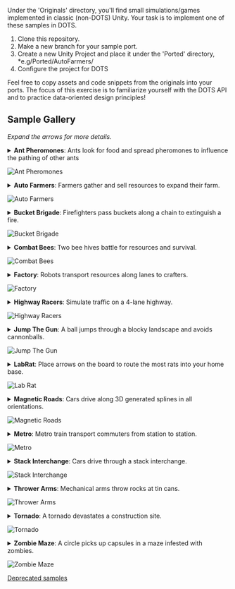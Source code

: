 Under the 'Originals' directory, you'll find small simulations/games implemented in classic (non-DOTS) Unity. Your task is to implement one of these samples in DOTS.

1. Clone this repository.
2. Make a new branch for your sample port.
3. Create a new Unity Project and place it under the 'Ported' directory, *e.g/Ported/AutoFarmers/
4. Configure the project for DOTS

Feel free to copy assets and code snippets from the originals into your ports. The focus of this exercise is to familiarize yourself with the DOTS API and to practice data-oriented design principles!

## Sample Gallery

*Expand the arrows for more details.*

<details>
  <summary><strong>Ant Pheromones</strong>: Ants look for food and spread pheromones to influence the pathing of other ants</summary>
  
  <ul>
<li>Ants bring food from the source (green spot) to the destination (red spot).</li>
<li>Each ant spawns at the center point with a random heading.</li>
<li>Ants bounce off of walls at the inverse angle.</li>
<li>Ants will steer towards the food source (green dot) if they have line of sight.</li>
<li>Ants leave pheromone in the spots they walk over.</li>
<li>Ant steering is biased towards the nearest adjacent spot of pheromone.</li>
<li>Pheromone at a spot decays over time.</li>
<li>Ant steering is also slightly randomized, so ants don’t walk in straight lines.</li>
<li>The gaps in the ring walls randomly vary in size and placement.</li>
<li>Keyboard controls allow the user to slow down, speed up, and reset the simulation.</li>
</ul>
</details>

![Ant Pheromones](_imgs/AntPhermones.gif?raw=true)
 
<details>
  <summary><strong>Auto Farmers</strong>: Farmers gather and sell resources to expand their farm.</summary>
  
   <ul>
<li>On start, a single farmer (the green cylinders) spawns.</li>
<li>Farmers walk around to destroy rocks (the grey cylinders) to make way for tilling the soil (creating brown-striped crop cells).</li>
<li>A plant grows in each crop cell. (The color and mesh of plant randomly varies.)</li>
<li>When fully grown, a plant is ready for harvest by a farmer. Farmers deposit plants in the nearest silo (grey-blue cylinder).</li>
<li>When enough resources have been collected into a silo, a new farmer spawns from the silo.</li>
<li>Farmers look for their next task in a limited radius. If no task is found, they look in an increasingly larger radius until a task is found.</li>
<li>For every fifth farmer spawned, a drone is spawned instead.</li>
<li>Drones fly and harvest plants. They do not destroy rocks or plant crops.</li>
<li>After depositing, drones hover over the silo until they locate a plant to harvest.</li>
<li>Keyboard controls allow the user to reset the simulation.</li>
   </ul>
</details>
 
![Auto Farmers](_imgs/AutoFarmers.png?raw=true)
 
 <details>
   <summary><strong>Bucket Brigade</strong>: Firefighters pass buckets along a chain to extinguish a fire.
   </summary>
     
   <ul>
<li>Each cell of the grid has a temperature from 0.0 to 1.0. Cells above 0.2 are on fire and transmit heat to their neighbors. The color and height of a fire cell reflects its temperature. (For visual effect, a fire cell's height randomly oscilates a small amount, but this does not reflect its actual temperature.)</li>
<li>On start, a few random cells are on fire. Buckets are randomly placed around the field.</li>
<li>Workers are grouped into teams. Each team picks the closest cell on fire and forms two lines from the fire to the nearest water (blue cells outside the field). One line passes full buckets; the other passes empty buckets.</li>
<li>Each team has a bucket fetcher, who retrieves the nearest bucket, walks it to the water at the end of the line, fills the bucket, and then drops it.</li>
<li>Workers in the 'pass full' line look for full buckets on the ground within a small radius. When found, they walk over, pick up the bucket, carry it to the next worker up the line, and drop it. The last worker in the 'pass full' line empties the bucket on the fire (lowering the temperature of that cell and its eight surrounding cells to zero). Workers move slower while carrying a full bucket.</li>
<li>Workers in the 'pass empty' line behave the same but only carry empty buckets. The last worker in the 'pass empty' line will fill the bucket in the nearest water.</li>
<li>Every frame, a team will reposition its line to the fire cell closest to its current water source.</li>
<li>When a team's water source is exhausted, it repositions the line to the next closest water.</li>
<li>When repositioning, a worker will not resume its normal behavior until it has reached its new position.</li>
<li>In the moment between a worker placing a bucket on the ground and the next picking it up, the line might reposition, in which case the bucket will be left on the ground.</li>
<li>OPTIONAL: A small configured number of 'omniworkers' (black) are not part of any team. An omniworker picks up the nearest bucket, fills it at the nearest water source, and dumps it on the nearest fire.</li>
<li>Keyboard controls allow the user to reset the simulation.</li>
   </ul>
</details>

![Bucket Brigade](_imgs/BucketBrigade.png?raw=true)

<details>
  <summary><strong>Combat Bees</strong>: Two bee hives battle for resources and survival.
  </summary>
    
   <ul>
<li>Resources (green discs) spawn in the middle. Yellow bees spawn in the yellow base. Blue bees spawn in the blue base.</li>
<li>Resources spawned at the same location will stack on top of each other.</li>
<li>Bees pick up resources and drop them in their base.</li>
<li>When a resource hits the ground of a base, it explodes, spawning several bees of that base's color.</li>
<li>Bees not carrying resources may attack and destroy enemy bees carrying resources.</li>
<li>A destroyed bee emmits bee fragments and blood splatters, and the resource falls to the ground. Blood splatters on surfaces shrink to nothing over time.</li>
<li>Each bee's displayed scale oscilates along all three axes, but this is just a visual effect. Collisions are not affected.</li>
<li>Keyboard controls allow the user to reset the simulation.</li>
<li>Pointer clicks spawn additional resources at the point clicked (determined by casting a ray from the cursor).</li>
   </ul>
</details>

![Combat Bees](_imgs/CombatBees.gif?raw=true)
 
<details>
  <summary><strong>Factory</strong>: Robots transport resources along lanes to crafters.
  </summary>
  
   <ul>
<li>Users can click to add a cluster of several additional bots. Users can also click on tiles of the grid to clear them or to add walls (grey tile), add a resource (purple tile), add a crafter (green tile), add green lines, or add purple lines.</li>
<li>Bots are purple when carrying a resource and green when not.</li>
<li>Bots pick up resources at the purple tiles and deliver them to the green tiles (crafters).</li>
<li>Bots will not collide with other bots. When bots are spawned, other bots gets pushed out of the way.</li>
<li>Bots will path around walls. If you place a wall on top of bots, they will remain stuck until you erase the tile.</li>
<li>Keyboard controls allow the user to reset the simulation.</li>
   </ul>
</details>

![Factory](_imgs/Factory.png?raw=true)

<details>
  <summary><strong>Highway Racers</strong>: Simulate traffic on a 4-lane highway.
  </summary>
  
  <ul>
<li>Each car has a random cruising speed, a random overtake speed, a random overtake distance, and a random overtake time (each within a fixed min/max range).</li>
<li>When traveling at its cruising speed, a car is grey. When going below its cruising speed, it turns red. While going above its cruising speed, it turns green.</li>
<li>Cars have three main states: cruising, looking to change lane, and overtaking.</li>
<li>While cruising, a car accelerates/brakes to its cruising speed; if it comes up behind a slower car within its overtake distance, it enters the 'looking to change lane' state.</li>
<li>A looking-to-change car will look for sufficient open space to its left or right to change lanes. While blocked from changing lanes, the car will tail the car ahead of it. When it is clear to change lane, it will enter the overtake state.</li>
<li>In the overtake state, a car first moves into another lane, then accelerates to its overtake speed. Once the car's overtake time elapses, it looks to move back into the lane it came from. If blocked from moving back, the car gives up and goes back to the cruising state. If at any time the car is impeded by a slower moving car within its overtake distance, it goes back to the cruising state.</li>
<li>Keyboard controls allow the user to reset the simulation.</li>
   </ul>
</details>

![Highway Racers](_imgs/HighwayRacers.gif?raw=true)

<details>
  <summary><strong>Jump The Gun</strong>: A ball jumps through a blocky landscape and avoids cannonballs.
  </summary>

<ul>
<li>The ball bounces from column to adjacent column towards the mouse cursor. (This requires computing the appropriate trajectory for each bounce.) The movement is clamped to the edges of the playing field.</li>
<li>On init, the cannons spawn on random columns. The cannons always turn to face the player's ball.</li>
<li>Periodically, each cannon fires a cannon ball along a trajectory that will intersect the player's ball (at its current position) but not hit any columns in between.</li>
<li>When a cannon ball hits the top of a column, the impact pushes the column down (but not below the minimum height).</li>
<li>The game is over when a cannon ball hits the player's ball.</li>
<li>Keyboard controls allow the user to reset the simulation.</li>
   </ul>  

</details>

![Jump The Gun](_imgs/JumpTheGun.gif?raw=true)

<details>
  <summary><strong>LabRat</strong>: Place arrows on the board to route the most rats into your home base.
  </summary>
    
   <ul>
<li>Mice spawn at frequent, randomized intervals in the top and bottom corners. The top mice head down. The bottom mice head up.</li>
<li>At start of play, walls are randomly placed between grid cells.</li>
<li>Cats and mice travel on the grid, changing direction when they hit a wall or travel over an arrow.</li>
<li>Cats spawn in random squares. When a cat and mouse intersect, the mouse is eaten.</li>
<li>When a mouse hits a player's 'home base' (one of the four dots placed near the center of the grid), the mouse disappears, and the player is awarded a point.</li>
<li>Players can place arrows in cells of the board. The green player places green arrows, the red player places red arrows, etc. A player cannot place their arrows in a cell occupied by an arrow of another player.</li>
<li>Once a player has three arrows on the board, their next placed arrow removes their oldest arrow on the board.</li>
<li>Only one player is human. The AI players just place their arrows randomly at random intervals.</li>
<li>At the end of 30 seconds, the player with the most points wins.</li>
<li>Keyboard controls allow the user to reset the simulation.</li>
   </ul>
</details>

![Lab Rat](_imgs/LabRat.gif?raw=true)

<details>
  <summary><strong>Magnetic Roads</strong>: Cars drive along 3D generated splines in all orientations.
  </summary>
    
   <ul>
<li>Cars drive in two lanes on both sides of the road. Cars always drive in the right lane.</li>
<li>The cars all drive at the same speed. Cars will brake before hitting the car in front of them.</li>
<li>Intersections join two or three road segments, but never four. Some intersecionts are dead ends: they connect to only one road segment.</li>
<li>At three-way intersections, each car randomly chooses whether to go left, right, or straight.</li>
<li>Cars wait to enter an intersection if their path through the intersection crosses the path of another car in the intersection.</li>
<li>Keyboard controls allow the user to reset the simulation.</li>
   </ul>
</details>

![Magnetic Roads](_imgs/MagneticRoads.gif?raw=true)   

<details>
  <summary><strong>Metro</strong>: Metro train transport commuters from station to station.
  </summary>
    
   <ul>
   <li>The trains move on a fixed schedule. Passengers should not enter or exit the train if they do not have time to get in position before the train moves.</li>
   <li>Disembarking passengers randomly pick another train to board.</li>
   <li>On init, the tracks and station placement is randomly generated.</li>
   <li>Keyboard controls allow the user to reset the simulation.</li>
   </ul>
</details>

![Metro](_imgs/Metro.gif?raw=true)
 
<details>
  <summary><strong>Stack Interchange</strong>: Cars drive through a stack interchange.
  </summary>
   
   <ul>
   <li>At random intervals, cars spawn at the edge of the straight roads. Cars despawn when they run off the edge of the straight roads.</li>
   <li>Cars merging onto a new road should yield for cars on the road.</li>
   <li>Each road has two lanes. Cars in both lanes of a road travel in the same direction.</li>
   <li>Cars stay in their lanes through their whole trip, <em>e.g.</em> a car in the left lane will travel in the left lane on all roads.</li>
   <li>Each car has a color matching one of the roadways. A car's path through the interchange must include the roadway maching its color.</li>
   <li>Some roadways arch upwards to pass over other roads.</li>
   <li>The simulation has multiple interchanges, but each is unconnected and independent from the others. Cars of one interchange do not travel to the other interchanges.</li>
   <li>Keyboard controls allow the user to reset the simulation.</li>
   </ul>
</details>

![Stack Interchange](_imgs/StackInterchange.png?raw=true)

<details>
  <summary><strong>Thrower Arms</strong>: Mechanical arms throw rocks at tin cans.
  </summary>
   
   <ul>
   <li>The arms and hands are animated by inverse kinematics.</li>
   <li>The cans scroll in from the sides and wrap around.</li>
   <li>Rocks scroll in from the side and get destroyed once they reach the end. Additional rocks spawn along the path to ensure all arms have sufficient rocks.</li>
   <li>Two arms should never reach for the same ball.</li>
   <li>An arm does not collide with rocks or with other arms. The fingers wrap around a rock but do not actually grip the rock. The rock is temporarily attached to the hand.</li>
   <li>Once an arm has picked up a rock, it targets a can and calculates the required throwing trajectory). (No two arms should ever attempt to pick up the same rock or target the same can.)</li>
   <li>When struck, a can is affected by gravity and the force of the hit. A single rock can hit multiple cans. Rocks are impacted by their collisions with the cans. Cans do not collide with other cans.</li>
   <li>Falling rocks and cans despawn when they fall below a certain altitude.</li>
   <li>Keyboard controls allow the user to reset the simulation.</li>
   </ul>
</details>

![Thrower Arms](_imgs/ThrowerArms.gif?raw=true)

<details>
  <summary><strong>Tornado</strong>: A tornado devastates a construction site.
  </summary>
  
   <ul>
   <li>A tornado travels along the ground in a figure 8 pattern.</li>
   <li>A fixed set of cubes swirl around in the tornado.</li>
   <li>The force of the tornado breaks apart the joints of the randomly spawned towers.</li>
   <li>The cubes and beams are affected by the force of the tornado, but they collide only with the ground, not with each other.</li>
   <li>Keyboard controls allow the user to reset the simulation.</li>
   </ul>
</details>

![Tornado](_imgs/Tornado.gif?raw=true)

<details>
  <summary><strong>Zombie Maze</strong>: A circle picks up capsules in a maze infested with zombies.
  </summary>
  
   <ul>
   <li>A player (yellow cube) and zombies (green cubes) move along the grid of the board.</li>
   <li>The interior maze walls are randomly generated at init time.</li>
   <li>The magenta walls move back and forth at a regular interval.</li>
   <li>The player wins by picking up all of the capsules.</li>
   <li>Most zombies path towards a randoly chosen pill. When a zombie reaches its destination pill, it selects another pill target.</li>
   <li>A fixed number of zombies path towards the player.</li>
   <li>Keyboard controls allow the user to reset the simulation.</li>
   </ul>
</details>

![Zombie Maze](_imgs/ZombieMaze.png?raw=true)


[Deprecated samples](deprecated.md)
